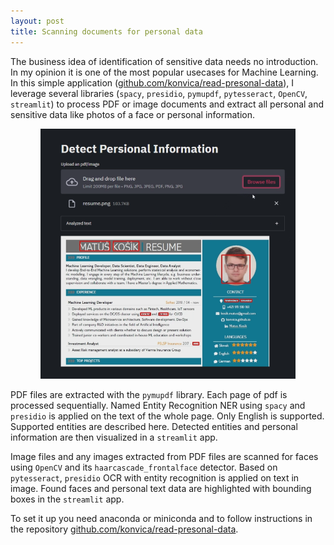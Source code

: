 ```yaml
---
layout: post
title: Scanning documents for personal data
---
```


The business idea of identification of sensitive data needs no introduction. In my opinion it is one of the most popular usecases for Machine Learning. In this simple application ([github.com/konvica/read-presonal-data](https://github.com/konvica/read-presonal-data)), I leverage several libraries (`spacy`, `presidio`, `pymupdf`, `pytesseract`, `OpenCV`, `streamlit`) to process PDF or image documents and extract all personal and sensitive data like photos of a face or personal information.
<p align="center">
    <img src="/images/personal_data.png" height="400px"/>
</p>

PDF files are extracted with the `pymupdf` library. Each page of pdf is processed sequentially. Named Entity Recognition NER using `spacy` and `presidio` is applied on the text of the whole page. Only English is supported. Supported entities are described here. Detected entities and personal information are then visualized in a `streamlit` app.

Image files and any images extracted from PDF files are scanned for faces using `OpenCV` and its `haarcascade_frontalface` detector. Based on `pytesseract`, `presidio` OCR with entity recognition is applied on text in image. Found faces and personal text data are highlighted with bounding boxes in the `streamlit` app.

To set it up you need anaconda or miniconda and to follow instructions in the repository [github.com/konvica/read-presonal-data](https://github.com/konvica/read-presonal-data).
